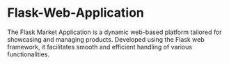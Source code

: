 # Flask-Web-Application
The Flask Market Application is a dynamic web-based platform tailored for showcasing and managing products. Developed using the Flask web framework, it facilitates smooth and efficient handling of various functionalities.
